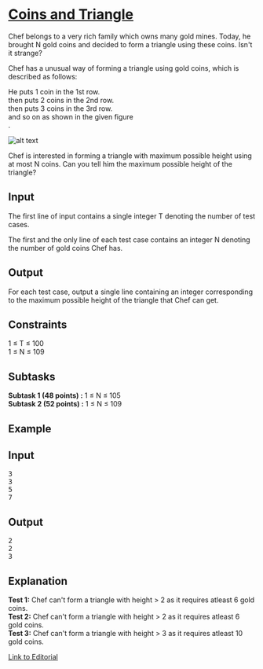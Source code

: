 # [Coins and Triangle](https://www.codechef.com/LTIME35/problems/TRICOIN)

Chef belongs to a very rich family which owns many gold mines. Today, he brought N gold coins and decided to form a triangle using these coins. Isn't it strange?</br>

Chef has a unusual way of forming a triangle using gold coins, which is described as follows:</br>

He puts 1 coin in the 1st row.</br>
then puts 2 coins in the 2nd row.</br>
then puts 3 coins in the 3rd row.</br>
and so on as shown in the given figure</br>.

![alt text](https://s3.amazonaws.com/hr-challenge-images/15909/1461147954-8b9f4b7d27-A.png)

Chef is interested in forming a triangle with maximum possible height using at most N coins. Can you tell him the maximum possible height of the triangle?</br>

## Input
The first line of input contains a single integer T denoting the number of test cases.</br>

The first and the only line of each test case contains an integer N denoting the number of gold coins Chef has.</br>

## Output
For each test case, output a single line containing an integer corresponding to the maximum possible height of the triangle that Chef can get.</br>

## Constraints
1 ≤ T ≤ 100</br>
1 ≤ N ≤ 109</br>

## Subtasks
**Subtask 1 (48 points) :** 1 ≤ N ≤ 105</br>
**Subtask 2 (52 points) :** 1 ≤ N ≤ 109</br>

## Example
## Input
<pre>
3
3
5
7
</pre>

## Output
<pre>
2
2
3
</pre>

## Explanation
**Test 1:** Chef can't form a triangle with height > 2 as it requires atleast 6 gold coins.</br>
**Test 2:** Chef can't form a triangle with height > 2 as it requires atleast 6 gold coins.</br>
**Test 3:** Chef can't form a triangle with height > 3 as it requires atleast 10 gold coins.</br>

[Link to Editorial](http://discuss.codechef.com/problems/TRICOIN)
